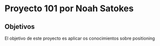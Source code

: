 # Proyecto 101 por Noah Satokes

## Objetivos

 El objetivo de este proyecto es aplicar os conocimientos sobre positioning

